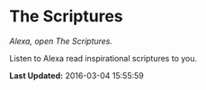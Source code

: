 # The Scriptures
*Alexa, open The Scriptures.*

Listen to Alexa read inspirational scriptures to you.

**Last Updated:** 2016-03-04 15:55:59